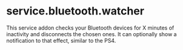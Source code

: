service.bluetooth.watcher
================

This service addon checks your Bluetooth devices for X minutes of inactivity and disconnects the chosen ones. It can optionally show a notification to that effect, similar to the PS4.
